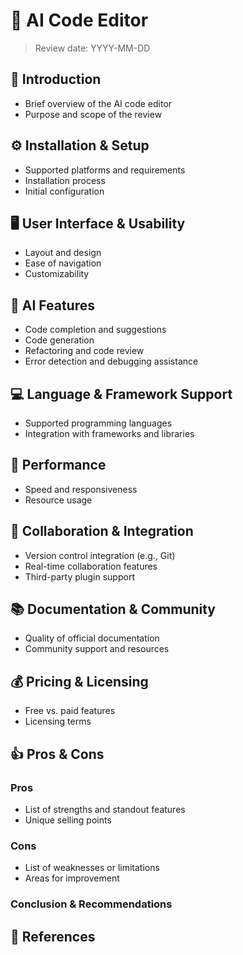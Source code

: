 # 🤖 AI Code Editor 

> Review date: YYYY-MM-DD

## 📝 Introduction
- Brief overview of the AI code editor
- Purpose and scope of the review

## ⚙️ Installation & Setup
- Supported platforms and requirements
- Installation process
- Initial configuration

## 🖥️ User Interface & Usability
- Layout and design
- Ease of navigation
- Customizability

## 🤔 AI Features
- Code completion and suggestions
- Code generation
- Refactoring and code review
- Error detection and debugging assistance

## 💻 Language & Framework Support
- Supported programming languages
- Integration with frameworks and libraries

## 🚀 Performance
- Speed and responsiveness
- Resource usage

## 🤝 Collaboration & Integration
- Version control integration (e.g., Git)
- Real-time collaboration features
- Third-party plugin support

## 📚 Documentation & Community
- Quality of official documentation
- Community support and resources

## 💰 Pricing & Licensing
- Free vs. paid features
- Licensing terms

## 👍 Pros & Cons

### Pros

- List of strengths and standout features
- Unique selling points

### Cons
- List of weaknesses or limitations
- Areas for improvement

### Conclusion & Recommendations

## 🔗 References
